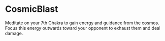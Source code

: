 # CosmicBlast
Meditate on your 7th Chakra to gain energy and guidance from the cosmos. Focus this energy outwards toward your opponent to exhaust them and deal damage.
